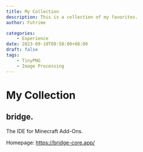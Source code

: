 ```yaml
---
title: My Collection
description: This is a collection of my favorites.
author: Futrime

categories:
    - Experience
date: 2023-09-10T09:50:00+08:00
draft: false
tags:
    - TinyPNG
    - Image Processing
---
```


# My Collection

## bridge.

The IDE for Minecraft Add-Ons.

Homepage: <https://bridge-core.app/>
